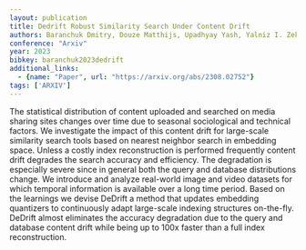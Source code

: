 ```yaml
---
layout: publication
title: Dedrift Robust Similarity Search Under Content Drift
authors: Baranchuk Dmitry, Douze Matthijs, Upadhyay Yash, Yalniz I. Zeki
conference: "Arxiv"
year: 2023
bibkey: baranchuk2023dedrift
additional_links:
  - {name: "Paper", url: "https://arxiv.org/abs/2308.02752"}
tags: ['ARXIV']
---
```

The statistical distribution of content uploaded and searched on media sharing sites changes over time due to seasonal sociological and technical factors. We investigate the impact of this content drift for large-scale similarity search tools based on nearest neighbor search in embedding space. Unless a costly index reconstruction is performed frequently content drift degrades the search accuracy and efficiency. The degradation is especially severe since in general both the query and database distributions change. We introduce and analyze real-world image and video datasets for which temporal information is available over a long time period. Based on the learnings we devise DeDrift a method that updates embedding quantizers to continuously adapt large-scale indexing structures on-the-fly. DeDrift almost eliminates the accuracy degradation due to the query and database content drift while being up to 100x faster than a full index reconstruction.
